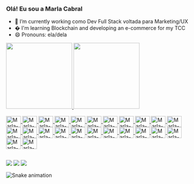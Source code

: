 ### Olá! Eu sou a Marla Cabral

- 🔭 I’m currently working como Dev Full Stack voltada para  Marketing/UX
- �  I'm learning Blockchain and developing an e-commerce for my TCC 
- 😄 Pronouns:  ela/dela

<div>
  <a href="https://github.com/marlacabral">
    <img height="180em" src="https://github-readme-stats.vercel.app/api?username=MarlaCabral&show_icons=true&theme=dracula&include_all_commits=true&count_private=true"/>
    <img height="180em" src="https://github-readme-stats.vercel.app/api/top-langs?username=MarlaCabral&layout=compact&langs_count=16&theme=dracula"/>
</div>
  
<div style="display: inline_block"><br>
  <img align="center" alt=Marla-Js" height="30" width="40" src="https://cdn.jsdelivr.net/gh/devicons/devicon/icons/javascript/javascript-original.svg">
  <img align="center" alt=Marla-Ts" height="30" width="40" src="https://cdn.jsdelivr.net/gh/devicons/devicon/icons/typescript/typescript-original.svg">
  <img align="center" alt=Marla-React" height="30" width="40" src="https://cdn.jsdelivr.net/gh/devicons/devicon/icons/react/react-original.svg">
  <img align="center" alt=Marla-HTML" height="30" width="40" src="https://cdn.jsdelivr.net/gh/devicons/devicon/icons/html5/html5-original.svg">
  <img align="center" alt=Marla-CSS" height="30" width="40" src="https://cdn.jsdelivr.net/gh/devicons/devicon/icons/css3/css3-original.svg">
  <img align="center" alt=Marla-Python" height="30" width="40" src="https://cdn.jsdelivr.net/gh/devicons/devicon/icons/python/python-original.svg">
  <img align="center" alt=Marla-Node" height="30" width="40" src="https://cdn.jsdelivr.net/gh/devicons/devicon/icons/nodejs/nodejs-original.svg">
  <img align="center" alt=Marla-Bootstrap" height="30" width="40" src="https://cdn.jsdelivr.net/gh/devicons/devicon/icons/bootstrap/bootstrap-original.svg">
  <img align="center" alt=Marla-Sass" height="30" width="40" src="https://cdn.jsdelivr.net/gh/devicons/devicon/icons/sass/sass-original.svg">
  <img align="center" alt=Marla-Npm" height="30" width="40" src="https://cdn.jsdelivr.net/gh/devicons/devicon/icons/npm/npm-original-wordmark.svg">
  <img align="center" alt=Marla-Yarn" height="30" width="40" src="https://cdn.jsdelivr.net/gh/devicons/devicon/icons/yarn/yarn-original.svg">
  <img align="center" alt=Marla-MongoDB" height="30" width="40" src="https://cdn.jsdelivr.net/gh/devicons/devicon/icons/mongodb/mongodb-original.svg">
  <img align="center" alt=Marla-Heroku" height="30" width="40" src="https://cdn.jsdelivr.net/gh/devicons/devicon/icons/heroku/heroku-original.svg">
  <img align="center" alt=Marla-Heroku" height="30" width="40" src="https://cdn.jsdelivr.net/gh/devicons/devicon/icons/postgresql/postgresql-original.svg">
  <img align="center" alt=Marla-Docker" height="30" width="40" src="https://cdn.jsdelivr.net/gh/devicons/devicon/icons/docker/docker-original.svg">
  <img align="center" alt=Marla-Trello" height="30" width="40" src="https://cdn.jsdelivr.net/gh/devicons/devicon/icons/trello/trello-plain.svg">
  <img align="center" alt=Marla-Prisma" height="30" width="40" src="https://cdn.worldvectorlogo.com/logos/prisma-3.svg">
  <img align="center" alt=Marla-Firebase" height="30" width="40" src="https://cdn.jsdelivr.net/gh/devicons/devicon/icons/firebase/firebase-plain.svg">
  <img align="center" alt=Marla-Rest-API" height="30" width="40" src="https://external-content.duckduckgo.com/iu/?u=https%3A%2F%2Fwww.flaticon.com%2Fbr%2Fpremium-icon%2Ficons%2Fsvg%2F1413%2F1413288.svg&f=1&nofb=1">
  <img align="center" alt=Marla-Marketing" height="30" width="40" src="https://external-content.duckduckgo.com/iu/?u=https%3A%2F%2Fimage.flaticon.com%2Ficons%2Fpng%2F512%2F747%2F747667.png&f=1&nofb=1">
  <img align="center" alt=Marla-UX" height="30" width="40" src="https://external-content.duckduckgo.com/iu/?u=https%3A%2F%2Fimage.flaticon.com%2Ficons%2Fpng%2F512%2F1329%2F1329045.png&f=1&nofb=1">
  <img align="center" alt=Marla-MarketPlace" height="30" width="40" src="https://external-content.duckduckgo.com/iu/?u=https%3A%2F%2Fcdn0.iconfinder.com%2Fdata%2Ficons%2Fdigital-marketing-2-12%2F50%2F161-512.png&f=1&nofb=1">
  <img align="center" alt=Marla-DesingThinking" height="30" width="40" src="https://external-content.duckduckgo.com/iu/?u=https%3A%2F%2Fcdn2.iconfinder.com%2Fdata%2Ficons%2Fux-and-ui-astute-vol-1%2F512%2FDesign_Thinking-512.png&f=1&nofb=1">
  <img align="center" alt=Marla-Discord" height="30" width="40" src="https://external-content.duckduckgo.com/iu/?u=https%3A%2F%2Fvignette.wikia.nocookie.net%2Flogopedia%2Fimages%2F4%2F41%2FDiscord_Inverted_Icon.svg%2Frevision%2Flatest%2Fscale-to-width-down%2F640%3Fcb%3D20170926051023&f=1&nofb=1">
  
##

<div>
  <a href="https://www.linkedin.com/in/marla-cabral-031428124/" tarket="_blank"><img src="https://img.shields.io/badge/LinkedIn-0077B5?style=for-the-badge&logo=linkedin&logoColor=white"></a>
  <a href="mailto:devmarlacabral@gmail.com" ><img src="https://img.shields.io/badge/Gmail-D14836?style=for-the-badge&logo=gmail&logoColor=white"></a>
  <a href="mailto:devmarlacabral@gmail.com" ><img src="https://img.shields.io/badge/Gmail-D14836?style=for-the-badge&logo=gmail&logoColor=white"></a>

  ![Snake animation](https://github.com/marlacabral/marlacabral/blob/output/github-contribution-grid-snake.svg)
